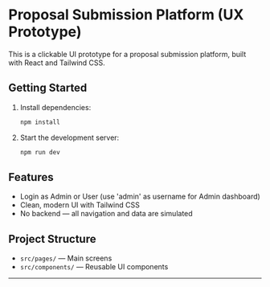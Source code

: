 # Proposal Submission Platform (UX Prototype)

This is a clickable UI prototype for a proposal submission platform, built with React and Tailwind CSS.

## Getting Started

1. Install dependencies:
   ```bash
   npm install
   ```
2. Start the development server:
   ```bash
   npm run dev
   ```

## Features
- Login as Admin or User (use 'admin' as username for Admin dashboard)
- Clean, modern UI with Tailwind CSS
- No backend — all navigation and data are simulated

## Project Structure
- `src/pages/` — Main screens
- `src/components/` — Reusable UI components

---
